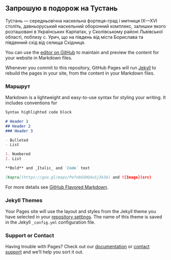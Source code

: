## Запрошую в подорож на Тустань
Ту́стань — середньовічна наскельна фортеця-град і митниця IX—XVI століть, давньоруський наскельний оборонний комплекс, залишки якого розташовані в Українських Карпатах, у Сколівському районі Львівської області, поблизу с. Урич, що на південь від міста Борислава та південний схід від селища Східниця.

You can use the [editor on GitHub](https://github.com/DanyloKalichun/DanyloKalichun.github.io/edit/master/index.md) to maintain and preview the content for your website in Markdown files.

Whenever you commit to this repository, GitHub Pages will run [Jekyll](https://jekyllrb.com/) to rebuild the pages in your site, from the content in your Markdown files.

### Маршрут

Markdown is a lightweight and easy-to-use syntax for styling your writing. It includes conventions for

```markdown
Syntax highlighted code block

# Header 1
## Header 2
### Header 3

- Bulleted
- List

1. Numbered
2. List

**Bold** and _Italic_ and `Code` text

[Карта](https://goo.gl/maps/PefnbG5HQ4uSj3k3A) and ![Image](src)
```

For more details see [GitHub Flavored Markdown](https://guides.github.com/features/mastering-markdown/).

### Jekyll Themes

Your Pages site will use the layout and styles from the Jekyll theme you have selected in your [repository settings](https://github.com/DanyloKalichun/DanyloKalichun.github.io/settings). The name of this theme is saved in the Jekyll `_config.yml` configuration file.

### Support or Contact

Having trouble with Pages? Check out our [documentation](https://help.github.com/categories/github-pages-basics/) or [contact support](https://github.com/contact) and we’ll help you sort it out.
